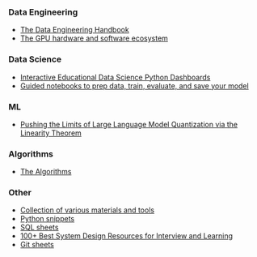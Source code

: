 ### Data Engineering
- [The Data Engineering Handbook](https://github.com/DataExpert-io/data-engineer-handbook)
- [The GPU hardware and software ecosystem](https://enccs.github.io/gpu-programming/2-gpu-ecosystem/)
### Data Science 
- [Interactive Educational Data Science Python Dashboards](https://github.com/GeostatsGuy/DataScienceInteractivePython)
- [Guided notebooks to prep data, train, evaluate, and save your model](https://github.com/unslothai/notebooks)
### ML
- [Pushing the Limits of Large Language Model Quantization
via the Linearity Theorem](https://arxiv.org/pdf/2411.17525)
### Algorithms
- [The Algorithms](https://github.com/TheAlgorithms)
### Other
- [Collection of various materials and tools](https://github.com/trimstray/the-book-of-secret-knowledge)
- [Python snippets](https://github.com/x4nth055/pythoncode-tutorials)
- [SQL sheets](common/All-sql-cheat-sheet-a4.pdf)
- [100+ Best System Design Resources for Interview and Learning](https://github.com/javabuddy/best-system-design-resources)
- [Git sheets](common/Git.cheatsheets.pdf)